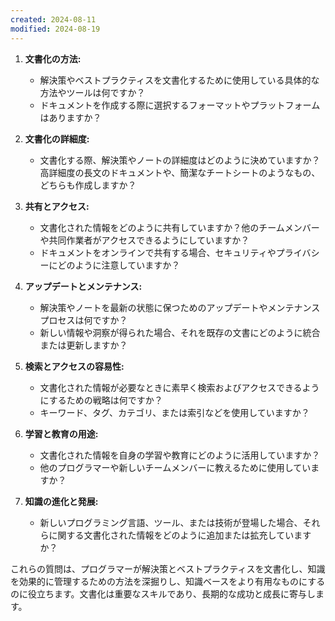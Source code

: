 ```yaml
---
created: 2024-08-11
modified: 2024-08-19
---
```

1. **文書化の方法:**
   - 解決策やベストプラクティスを文書化するために使用している具体的な方法やツールは何ですか？
   - ドキュメントを作成する際に選択するフォーマットやプラットフォームはありますか？

2. **文書化の詳細度:**
   - 文書化する際、解決策やノートの詳細度はどのように決めていますか？高詳細度の長文のドキュメントや、簡潔なチートシートのようなもの、どちらも作成しますか？

3. **共有とアクセス:**
   - 文書化された情報をどのように共有していますか？他のチームメンバーや共同作業者がアクセスできるようにしていますか？
   - ドキュメントをオンラインで共有する場合、セキュリティやプライバシーにどのように注意していますか？

4. **アップデートとメンテナンス:**
   - 解決策やノートを最新の状態に保つためのアップデートやメンテナンスプロセスは何ですか？
   - 新しい情報や洞察が得られた場合、それを既存の文書にどのように統合または更新しますか？

5. **検索とアクセスの容易性:**
   - 文書化された情報が必要なときに素早く検索およびアクセスできるようにするための戦略は何ですか？
   - キーワード、タグ、カテゴリ、または索引などを使用していますか？

6. **学習と教育の用途:**
   - 文書化された情報を自身の学習や教育にどのように活用していますか？
   - 他のプログラマーや新しいチームメンバーに教えるために使用していますか？

7. **知識の進化と発展:**
   - 新しいプログラミング言語、ツール、または技術が登場した場合、それらに関する文書化された情報をどのように追加または拡充していますか？

これらの質問は、プログラマーが解決策とベストプラクティスを文書化し、知識を効果的に管理するための方法を深掘りし、知識ベースをより有用なものにするのに役立ちます。文書化は重要なスキルであり、長期的な成功と成長に寄与します。